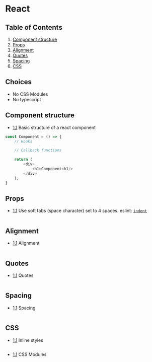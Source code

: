# React

## Table of Contents
  1. [Component structure](#component-structure)
  1. [Props](#props)
  1. [Alignment](#alignment)
  1. [Quotes](#quotes)
  1. [Spacing](#spacing)
  1. [CSS](#CSS)
   
## Choices
- No CSS Modules
- No typescript

## Component structure
  <a name="component-structure"></a><a name="1.1"></a>
  - [1.1](#component-structure) Basic structure of a react component
   
  ```javascript
  const Component = () => {
      // Hooks

      // Callback functions

      return (
          <div>
              <h1>Component<h1/>
          </div>
      );
  }
  ```

## Props
  <a name="naming"></a><a name="1.1"></a>
  - [1.1](#naming) Use soft tabs (space character) set to 4 spaces. eslint: [`indent`](https://eslint.org/docs/rules/indent)
   
  ```javascript

  ```

## Alignment
  <a name="alignment"></a><a name="1.1"></a>
  - [1.1](#alignment) Alignment
   
  ```javascript

  ```

## Quotes
  <a name="quotes"></a><a name="1.1"></a>
  - [1.1](#quotes) Quotes
   
  ```javascript

  ```

## Spacing
  <a name="spacing"></a><a name="1.1"></a>
  - [1.1](#spacing) Spacing
   
  ```javascript

  ```

## CSS
  <a name="css-inline"></a><a name="1.1"></a>
  - [1.1](#css-inline) Inline styles
   
    ```javascript

    ```
  <a name="css-modules"></a><a name="1.1"></a>
  - [1.1](#css-modules) CSS Modules
   
    ```javascript

    ```
